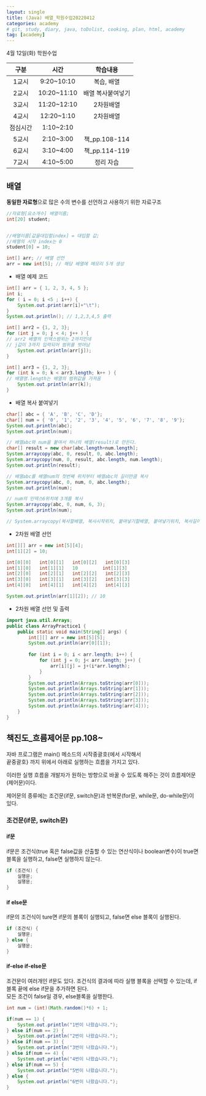 ```yaml
---
layout: single
title: (Java) 배열_학원수업20220412
categories: academy
# git, study, diary, java, toDolist, cooking, plan, html, academy
tag: [academy] 
---
```


4월 12일(화) 학원수업

|구분|시간|학습내용|
|:--:|:--:|:--:| 
|1교시|9:20~10:10|복습, 배열|
|2교시|10:20~11:10|배열 복사붙여넣기|
|3교시|11:20~12:10|2차원배열|
|4교시|12:20~1:10|2차원배열|
|점심시간|1:10~2:10||
|5교시|2:10~3:00|책_pp.108-114|
|6교시|3:10~4:00|책_pp.114-119|
|7교시|4:10~5:00|정리 자습|

## 배열

**동일한 자료형**으로 많은 수의 변수를 선언하고 사용하기 위한 자료구조

~~~java
//자료형[요소개수] 배열이름; 
int[20] student;


//배열이름[값을대입할index] = 대입할 값;
//배열의 시작 index는 0
student[0] = 10;

int[] arr; // 배열 선언
arr = new int[5]; // 해당 배열에 메모리 5개 생성
~~~


- 배열 예제 코드

~~~java
int[] arr = { 1, 2, 3, 4, 5 };
int i;
for ( i = 0; i <5 ; i++) {
    System.out.print(arr[i]+"\t");
}
System.out.println(); // 1,2,3,4,5 출력

int[] arr2 = {1, 2, 3};
for (int j = 0; j < 4; j++ ) { 
// arr2 배열의 인덱스범위는 2까지인데 
// j값이 3까지 입력되어 범위를 벗어남
    System.out.println(arr[j]);
}

int[] arr3 = {1, 2, 3};
for (int k = 0; k < arr3.length; k++ ) { 
// 배열명.length는 배열의 범위값을 가져옴
    System.out.println(arr[k]);
}
~~~

- 배열 복사 붙여넣기

~~~java
char[] abc = { 'A', 'B', 'C', 'D'};
char[] num = { '0', '1', '2', '3', '4', '5', '6', '7', '8', '9'};
System.out.println(abc);
System.out.println(num);

// 배열abc와 num을 붙여서 하나의 배열(result)로 만든다.
char[] result = new char[abc.length+num.length];
System.arraycopy(abc, 0, result, 0, abc.length);
System.arraycopy(num, 0, result, abc.length, num.length);
System.out.println(result);

// 배열abc를 배열num의 첫번째 위치부터 배열abc의 길이만큼 복사
System.arraycopy(abc, 0, num, 0, abc.length);
System.out.println(num);

// num의 인덱스6위치에 3개를 복사
System.arraycopy(abc, 0, num, 6, 3);
System.out.println(num);

// System.arraycopy(복사할배열, 복사시작위치, 붙여넣기할배열, 붙여넣기위치, 복사길이) 
~~~

- 2차원 배열 선언
  
~~~java
int[][] arr = new int[5][4];
int[1][2] = 10;

int[0][0]   int[0][1]   int[0][2]   int[0][3]
int[1][0]   int[1][1]   10         int[1][3]
int[2][0]   int[2][1]   int[2][2]   int[2][3]
int[3][0]   int[3][1]   int[3][2]   int[3][3]
int[4][0]   int[4][1]   int[4][2]   int[4][3]

System.out.println(arr[1][2]); // 10 
~~~
  

- 2차원 배열 선언 및 출력
   
~~~java
import java.util.Arrays;
public class ArrayPractice1 {
	public static void main(String[] args) {
		int[][] arr = new int[5][5];
		System.out.println(arr[0][1]);
		
		for (int i = 0; i < arr.length; i++) {
			for (int j = 0; j< arr.length; j++) {
				arr[i][j] = j+(i*arr.length);
			}
		}
		System.out.println(Arrays.toString(arr[0]));
		System.out.println(Arrays.toString(arr[1]));
		System.out.println(Arrays.toString(arr[2]));
		System.out.println(Arrays.toString(arr[3]));
		System.out.println(Arrays.toString(arr[4]));
	}	
}
~~~
   

## 책진도_흐름제어문 pp.108~

자바 프로그램은 main() 메소드의 시작중괄호{에서 시작해서    
끝중괄호} 까지 위에서 아래로 실행하는 흐름을 가지고 있다.  

이러한 실행 흐름을 개발자가 원하는 방향으로 바꿀 수 있도록 해주는   것이 흐름제어문(제어문)이다.  

제어문의 종류에는 조건문(if문, switch문)과 반복문(for문, while문,   do-while문)이 있다.  


### 조건문(if문, switch문)

#### if문

if문은 조건식(true 혹은 false값을 산출할 수 있는 연산식이나 boolean변수)이 true면 블록을 실행하고, false면 실행하지 않는다.

~~~java
if (조건식) {
    실행문;
    실행문;
}
~~~


#### if else문
if문의 조건식이 ture면 if문의 블록이 실행되고,
false면 else 블록이 실행된다.

~~~java
if (조건식) {
    실행문;
} else {
    실행문;
}
~~~


#### if-else if-else문
조건문이 여러개인 if문도 있다. 조건식의 결과에 따라 실행 블록을   선택할 수 있는데, if 블록 끝에 else if문을 추가하면 된다.   
모든 조건이 false일 경우, else블록을 실행한다.

~~~java
int num = (int)(Math.random()*6) + 1;

if(num == 1) {
    System.out.println("1번이 나왔습니다.");
} else if(num == 2) {
    System.out.println("2번이 나왔습니다.");
} else if(num == 3) {
    System.out.println("3번이 나왔습니다.");
} else if(num == 4) {
    System.out.println("4번이 나왔습니다.");
} else if(num == 5) {
    System.out.println("5번이 나왔습니다.");
} else {
    System.out.println("6번이 나왔습니다.");
} 
~~~